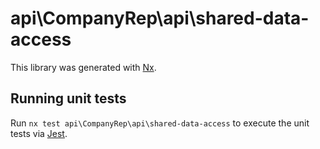 # api\CompanyRep\api\shared-data-access

This library was generated with [Nx](https://nx.dev).

## Running unit tests

Run `nx test api\CompanyRep\api\shared-data-access` to execute the unit tests via [Jest](https://jestjs.io).
